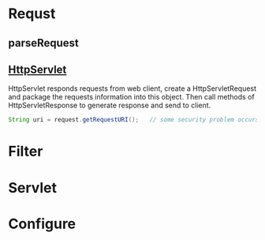 # Requst
## parseRequest

## [HttpServlet](https://www.javatpoint.com/HttpServlet-class)
HttpServlet responds requests from web client, create a HttpServletRequest and package the requests information into this object. Then call methods of HttpServletResponse to generate response and send to client.
```java
String uri = request.getRequestURI();   // some security problem occurs in access to uri

```

# Filter


# Servlet

# Configure
